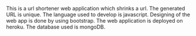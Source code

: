 This is a url shortener web application which shrinks a url.
The generated URL is unique.
The language used to develop is javascript.
Designing of the web app is done by using bootstrap.
The web application is deployed on heroku.
The database used is mongoDB.
